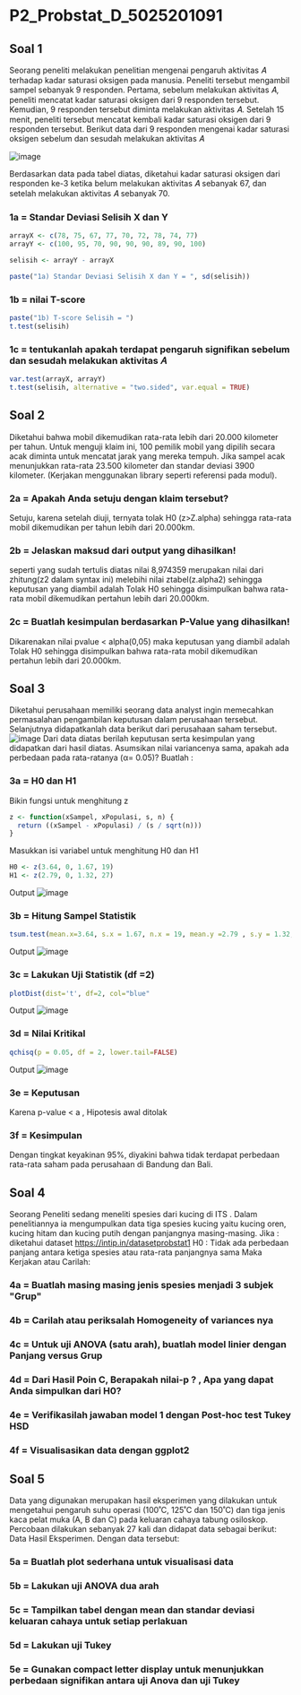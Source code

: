 # P2_Probstat_D_5025201091

## Soal 1
Seorang peneliti melakukan penelitian mengenai pengaruh aktivitas 𝐴 terhadap
kadar saturasi oksigen pada manusia. Peneliti tersebut mengambil sampel
sebanyak 9 responden. Pertama, sebelum melakukan aktivitas 𝐴, peneliti mencatat
kadar saturasi oksigen dari 9 responden tersebut. Kemudian, 9 responden tersebut
diminta melakukan aktivitas 𝐴. Setelah 15 menit, peneliti tersebut mencatat kembali
kadar saturasi oksigen dari 9 responden tersebut. Berikut data dari 9 responden
mengenai kadar saturasi oksigen sebelum dan sesudah melakukan aktivitas 𝐴

![image](https://user-images.githubusercontent.com/88977654/170876430-5bcbd62c-9989-4c8c-b9ee-e430290fd297.png)

Berdasarkan data pada tabel diatas, diketahui kadar saturasi oksigen dari
responden ke-3 ketika belum melakukan aktivitas 𝐴 sebanyak 67, dan setelah
melakukan aktivitas 𝐴 sebanyak 70.

### 1a = Standar Deviasi Selisih X dan Y
```r
arrayX <- c(78, 75, 67, 77, 70, 72, 78, 74, 77)
arrayY <- c(100, 95, 70, 90, 90, 90, 89, 90, 100)

selisih <- arrayY - arrayX

paste("1a) Standar Deviasi Selisih X dan Y = ", sd(selisih))
```
### 1b = nilai T-score
```r
paste("1b) T-score Selisih = ")
t.test(selisih)
```
### 1c = tentukanlah apakah terdapat pengaruh signifikan sebelum dan sesudah melakukan aktivitas 𝐴
```r
var.test(arrayX, arrayY)
t.test(selisih, alternative = "two.sided", var.equal = TRUE)
```

## Soal 2
Diketahui bahwa mobil dikemudikan rata-rata lebih dari 20.000 kilometer per tahun.
Untuk menguji klaim ini, 100 pemilik mobil yang dipilih secara acak diminta untuk
mencatat jarak yang mereka tempuh. Jika sampel acak menunjukkan rata-rata
23.500 kilometer dan standar deviasi 3900 kilometer. (Kerjakan menggunakan library seperti referensi pada modul).
### 2a = Apakah Anda setuju dengan klaim tersebut?
Setuju, karena setelah diuji, ternyata tolak H0 (z>Z.alpha) sehingga rata-rata mobil dikemudikan per tahun lebih dari 20.000km.
### 2b = Jelaskan maksud dari output yang dihasilkan!
seperti yang sudah tertulis diatas nilai 8,974359 merupakan nilai dari zhitung(z2 dalam syntax ini) melebihi nilai ztabel(z.alpha2) sehingga keputusan yang diambil adalah Tolak H0 sehingga disimpulkan bahwa rata-rata mobil dikemudikan pertahun lebih dari 20.000km.
### 2c = Buatlah kesimpulan berdasarkan P-Value yang dihasilkan!
Dikarenakan nilai pvalue < alpha(0,05) maka keputusan yang diambil adalah Tolak H0 sehingga disimpulkan bahwa rata-rata mobil dikemudikan pertahun lebih dari 20.000km.

## Soal 3
Diketahui perusahaan memiliki seorang data analyst ingin memecahkan
permasalahan pengambilan keputusan dalam perusahaan tersebut. Selanjutnya
didapatkanlah data berikut dari perusahaan saham tersebut.
![image](https://user-images.githubusercontent.com/88977654/170879885-78993852-9619-4a34-b223-dee3c9b9cef3.png)
Dari data diatas berilah keputusan serta kesimpulan yang didapatkan dari hasil
diatas. Asumsikan nilai variancenya sama, apakah ada perbedaan pada
rata-ratanya (α= 0.05)? Buatlah :
### 3a = H0 dan H1
Bikin fungsi untuk menghitung z
```r
z <- function(xSampel, xPopulasi, s, n) {
  return ((xSampel - xPopulasi) / (s / sqrt(n)))
}
```
Masukkan isi variabel untuk menghitung H0 dan H1
```r
H0 <- z(3.64, 0, 1.67, 19)
H1 <- z(2.79, 0, 1.32, 27)
```
Output
![image](https://user-images.githubusercontent.com/88977654/170879304-23a4f9be-d0d9-4e1b-8d1a-a1a315083501.png)

### 3b = Hitung Sampel Statistik
```r
tsum.test(mean.x=3.64, s.x = 1.67, n.x = 19, mean.y =2.79 , s.y = 1.32, n.y = 27, alternative = "greater", var.equal = TRUE)
```
Output
![image](https://user-images.githubusercontent.com/88977654/170879696-e2862c37-35aa-4caa-bd15-611c50977704.png)

### 3c = Lakukan Uji Statistik (df =2)
```r
plotDist(dist='t', df=2, col="blue"
```
Output
![image](https://user-images.githubusercontent.com/88977654/170879766-09585c3a-e582-4058-b455-fd9c0810ef39.png)

### 3d = Nilai Kritikal
```r
qchisq(p = 0.05, df = 2, lower.tail=FALSE)
```
Output
![image](https://user-images.githubusercontent.com/88977654/170879808-b7d29375-7203-4977-a4e2-21aacca2f754.png)

### 3e = Keputusan
Karena p-value < a , Hipotesis awal ditolak

### 3f = Kesimpulan
Dengan tingkat keyakinan 95%, diyakini bahwa tidak terdapat perbedaan rata-rata saham pada perusahaan di Bandung dan Bali.

## Soal 4
Seorang Peneliti sedang meneliti spesies dari kucing di ITS . Dalam penelitiannya
ia mengumpulkan data tiga spesies kucing yaitu kucing oren, kucing hitam dan
kucing putih dengan panjangnya masing-masing.
Jika :
diketahui dataset https://intip.in/datasetprobstat1
H0 : Tidak ada perbedaan panjang antara ketiga spesies atau rata-rata panjangnya
sama
Maka Kerjakan atau Carilah:
### 4a = Buatlah masing masing jenis spesies menjadi 3 subjek "Grup"
### 4b = Carilah atau periksalah Homogeneity of variances nya
### 4c = Untuk uji ANOVA (satu arah), buatlah model linier dengan Panjang versus Grup
### 4d = Dari Hasil Poin C, Berapakah nilai-p ? , Apa yang dapat Anda simpulkan dari H0?
### 4e = Verifikasilah jawaban model 1 dengan Post-hoc test Tukey HSD
### 4f = Visualisasikan data dengan ggplot2

## Soal 5
Data yang digunakan merupakan hasil eksperimen yang dilakukan untuk
mengetahui pengaruh suhu operasi (100˚C, 125˚C dan 150˚C) dan tiga jenis kaca
pelat muka (A, B dan C) pada keluaran cahaya tabung osiloskop. Percobaan
dilakukan sebanyak 27 kali dan didapat data sebagai berikut: Data Hasil
Eksperimen. Dengan data tersebut:
### 5a = Buatlah plot sederhana untuk visualisasi data
### 5b = Lakukan uji ANOVA dua arah
### 5c = Tampilkan tabel dengan mean dan standar deviasi keluaran cahaya untuk setiap perlakuan
### 5d = Lakukan uji Tukey
### 5e = Gunakan compact letter display untuk menunjukkan perbedaan signifikan antara uji Anova dan uji Tukey
